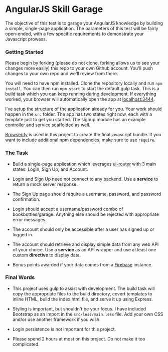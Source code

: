 # AngularJS Skill Garage

The objective of this test is to garage your AngularJS knowledge by building a simple, single-page application. 
The parameters of this test will be fairly open-ended, with a few specific requirements to demonstrate your Javascript 
prowess.

### Getting Started

Please begin by forking (please do not clone, forking allows us to see your changes more easily) this repo to your own Github account. You'll push changes to your own repo and we'll 
review from there.

You will need to have npm installed. Clone the repository locally and run `npm install`. You can then 
run `npm start` to start the default gulp task. This is a build task which you can keep running during 
development. If everything worked, your browser will automatically open the app at [localhost:3444](localhost:3444).

I've setup the structure of the application already for you. Your work should happen in the `src` 
folder. The app has two states right now, each with a template just to get you started. The signup
module has an example controller and service scaffolded as well.

[Browserify](http://browserify.org/) is used in this project to create the final javascript bundle. If you
want to include additional npm dependencies, make sure to use `require`.

### The Task

* Build a single-page application which leverages [ui-router](https://github.com/angular-ui/ui-router) with 3 main states: Login, 
Sign Up, and Account.

* Login and Sign Up need not connect to any backend. Use a **service** to return a mock server response.

* The Sign Up page should require a username, password, and password confirmation.

* Login should accept a username/password combo of bookbottles/garage. Anything else should be rejected 
with appropriate error messages.

* The account should only be accessible after a user has signed up or logged in.

* The account should retrieve and display simple data from any web API of your choice. Use 
a **service** as an API wrapper and use at least one custom **directive** to display data.

* Bonus points awarded if your data comes from a [Firebase](https://www.firebase.com/) instance.
 
### Final Words
* This project uses gulp to assist with development. The build task will copy the appropriate files to 
the build directory, covert templates to inline HTML, build the index.html file, and serve it up using Express.

* Styling is important, but shouldn't be your focus. I have included Bootstrap as an import 
in the `src/less/main.less` file. Add your own CSS and/or use another framework if you wish.

* Login persistence is not important for this project.

* Please spend 2 hours at most on this project. Do not make it too complicated.
